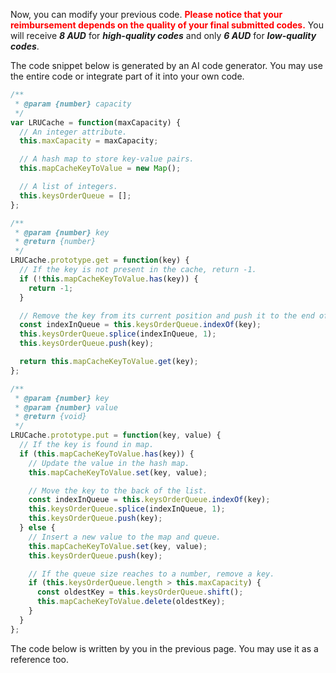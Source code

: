 Now, you can modify your previous code.  <span style="color: red;">**Please notice that your reimbursement depends on the quality of your final submitted codes.**</span> You will receive ***8 AUD*** for ***high-quality codes*** and only ***6 AUD*** for ***low-quality codes***. 



The code snippet below is generated by an AI code generator. You may use the entire code or integrate part of it into your own code. 

```javascript
/**
 * @param {number} capacity
 */
var LRUCache = function(maxCapacity) {
  // An integer attribute. 
  this.maxCapacity = maxCapacity;

  // A hash map to store key-value pairs.
  this.mapCacheKeyToValue = new Map(); 

  // A list of integers.
  this.keysOrderQueue = []; 
};

/** 
 * @param {number} key
 * @return {number}
 */
LRUCache.prototype.get = function(key) {
  // If the key is not present in the cache, return -1.
  if (!this.mapCacheKeyToValue.has(key)) {
    return -1;
  }

  // Remove the key from its current position and push it to the end of the queue.
  const indexInQueue = this.keysOrderQueue.indexOf(key);
  this.keysOrderQueue.splice(indexInQueue, 1);
  this.keysOrderQueue.push(key);

  return this.mapCacheKeyToValue.get(key);
};

/** 
 * @param {number} key 
 * @param {number} value
 * @return {void}
 */
LRUCache.prototype.put = function(key, value) {
  // If the key is found in map.
  if (this.mapCacheKeyToValue.has(key)) {
    // Update the value in the hash map.
    this.mapCacheKeyToValue.set(key, value);

    // Move the key to the back of the list.
    const indexInQueue = this.keysOrderQueue.indexOf(key);
    this.keysOrderQueue.splice(indexInQueue, 1);
    this.keysOrderQueue.push(key);
  } else {
    // Insert a new value to the map and queue.
    this.mapCacheKeyToValue.set(key, value);
    this.keysOrderQueue.push(key);

    // If the queue size reaches to a number, remove a key. 
    if (this.keysOrderQueue.length > this.maxCapacity) {
      const oldestKey = this.keysOrderQueue.shift(); 
      this.mapCacheKeyToValue.delete(oldestKey);
    }
  }
};
```

The code below is written by you in the previous page. You may use it as a reference too. 